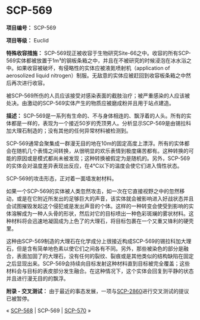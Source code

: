 # SCP-569
                        


**项目编号：** SCP-569

**项目等级：** Euclid

**特殊收容措施：** SCP-569现正被收容于生物研究Site-66之中。收容的所有SCP-569实体都被放置于1m³的钢板条箱之中，并且在不被研究的时候浸泡在冰水浴之中。如果收容被破坏，有侵略性的实体应被液氮喷射机（application of aerosolized liquid nitrogen）制服。无敌意的实体应被赶回到收容板条箱之中然后再次进行收容。

被SCP-569所伤的人员应该接受对感染表面的截肢治疗；被严重感染的人应该被处决。由激动的SCP-569实体产生的物质应被磨成粉并且用于站点建造。

**描述：** SCP-569是一系列有生命的、不与身体相连的、飘浮着的人头。所有的实体都是一样的，表现为一个接近50岁的秃顶男人。分析显示SCP-569是由锡拉科加大理石制造的；没有其他的任何异常材料被检测到。

SCP-569通常会聚集成一群漫无目的地在10m的固定高度上漂浮。所有的实体都会在随机几个表情之间转换，从很明显的欢乐表情到极度痛苦都有。这种转换的可能的原因或是模式都尚未被发现；这种转换被假定为是随机的。另外，SCP-569的实体会对温度差异表现出反应，在4℃以下的温度会使它们进入惰性状态。



SCP-569的攻击形态，正对着一面墙发射材料。



如果一个SCP-569的实体被人类忽然攻击，如一次在它直接视野之中的忽然移动，或是在它附近所发出的足够巨大的声音，该实体就会被影响进入好战状态并且会试图摧毁发起这个侵犯或是发出声音的个体。这样的一种转变会使受到影响的实体溶解成为一种人头骨的形状，然后对它的目标喷出一种色彩斑斓的雾状材料。这种材料将会迅速地凝固成为上色了的大理石，将目标包裹在一个又重又锋利的硬壳里。

这种由SCP-569制造的大理石在化学成分上很接近构成SCP-569的锡拉科加大理石，但是含有简单地色素以使它们之间各有不同。另外，那些被染色的部分是融合，表面加固了的大理石，没有任何的裂纹、裂痕或是其他类似的结构缺陷在固定之后显现出来。SCP-569会持续向目标发射这种材料直到目标被完全覆盖；这些材料会与目标的表皮部分发生融合。在这种情况下，这个实体会回复到平静的状态并且进行漫无目的的飘浮。

**附录 - 交叉测试：** 由于最近的事态发展，一项与[SCP-2860](/scp-2860)进行交叉测试的提议已被暂停。



« [SCP-568](/scp-568) | SCP-569 | [SCP-570](/scp-570) »





                    
